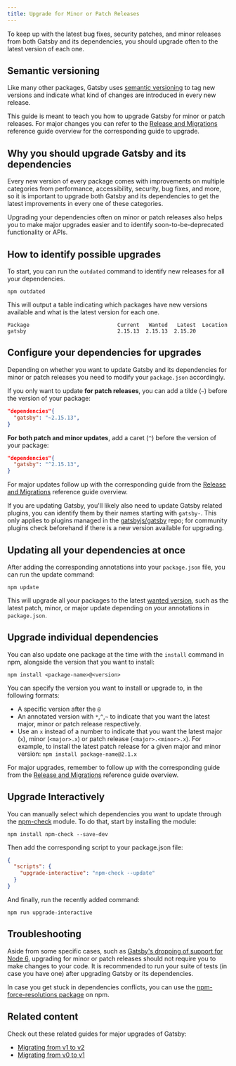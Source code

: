 ```yaml
---
title: Upgrade for Minor or Patch Releases
---
```


To keep up with the latest bug fixes, security patches, and minor releases from both Gatsby and its dependencies, you should upgrade often to the latest version of each one.

## Semantic versioning

Like many other packages, Gatsby uses [semantic versioning](https://semver.org/) to tag new versions and indicate what kind of changes are introduced in every new release.

This guide is meant to teach you how to upgrade Gatsby for minor or patch releases. For major changes you can refer to the [Release and Migrations](/docs/releases-and-migration/) reference guide overview for the corresponding guide to upgrade.

## Why you should upgrade Gatsby and its dependencies

Every new version of every package comes with improvements on multiple categories from performance, accessibility, security, bug fixes, and more, so it is important to upgrade both Gatsby and its dependencies to get the latest improvements in every one of these categories.

Upgrading your dependencies often on minor or patch releases also helps you to make major upgrades easier and to identify soon-to-be-deprecated functionality or APIs.

## How to identify possible upgrades

To start, you can run the `outdated` command to identify new releases for all your dependencies.

```shell
npm outdated
```

This will output a table indicating which packages have new versions available and what is the latest version for each one.

```shell
Package                            Current   Wanted   Latest  Location
gatsby                             2.15.13  2.15.13  2.15.20
```

## Configure your dependencies for upgrades

Depending on whether you want to update Gatsby and its dependencies for minor or patch releases you need to modify your `package.json` accordingly.

If you only want to update **for patch releases**, you can add a tilde (`~`) before the version of your package:

```json:title=package.json
"dependencies"{
  "gatsby": "~2.15.13",
}
```

**For both patch and minor updates**, add a caret (`^`) before the version of your package:

```json:title=package.json
"dependencies"{
  "gatsby": "^2.15.13",
}
```

For major updates follow up with the corresponding guide from the [Release and Migrations](/docs/releases-and-migration/) reference guide overview.

If you are updating Gatsby, you'll likely also need to update Gatsby related plugins, you can identify them by their names starting with `gatsby-`. This only applies to plugins managed in the [gatsbyjs/gatsby](https://github.com/gatsbyjs/gatsby) repo; for community plugins check beforehand if there is a new version available for upgrading.

## Updating all your dependencies at once

After adding the corresponding annotations into your `package.json` file, you can run the update command:

```shell
npm update
```

This will upgrade all your packages to the latest [wanted version](https://docs.npmjs.com/cli/outdated), such as the latest patch, minor, or major update depending on your annotations in `package.json`.

## Upgrade individual dependencies

You can also update one package at the time with the `install` command in npm, alongside the version that you want to install:

```shell
npm install <package-name>@<version>
```

You can specify the version you want to install or upgrade to, in the following formats:

- A specific version after the `@`
- An annotated version with `*`,`^`,`~` to indicate that you want the latest major, minor or patch release respectively.
- Use an `x` instead of a number to indicate that you want the latest major (`x`), minor (`<major>.x`) or patch release (`<major>.<minor>.x`). For example, to install the latest patch release for a given major and minor version: `npm install package-name@2.1.x`

For major upgrades, remember to follow up with the corresponding guide from the [Release and Migrations](/docs/releases-and-migration/) reference guide overview.

## Upgrade Interactively

You can manually select which dependencies you want to update through the [npm-check](https://www.npmjs.com/package/npm-check) module. To do that, start by installing the module:

```shell
npm install npm-check --save-dev
```

Then add the corresponding script to your package.json file:

```json:title=package.json
{
  "scripts": {
    "upgrade-interactive": "npm-check --update"
  }
}
```

And finally, run the recently added command:

```shell
npm run upgrade-interactive
```

## Troubleshooting

Aside from some specific cases, such as [Gatsby's dropping of support for Node 6](/blog/2019-06-18-dropping-support-for-node-6/), upgrading for minor or patch releases should not require you to make changes to your code. It is recommended to run your suite of tests (in case you have one) after upgrading Gatsby or its dependencies.

In case you get stuck in dependencies conflicts, you can use the [npm-force-resolutions package](https://www.npmjs.com/package/npm-force-resolutions?activeTab=readme) on npm.

## Related content

Check out these related guides for major upgrades of Gatsby:

- [Migrating from v1 to v2](/docs/migrating-from-v1-to-v2/)
- [Migrating from v0 to v1](/docs/migrating-from-v0-to-v1/)
